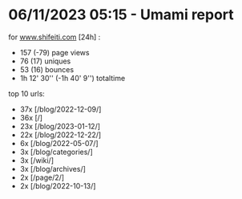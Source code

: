 # 06/11/2023 05:15 - Umami report
for www.shifeiti.com [24h] :

 - 157 (-79) page views
 - 76 (17) uniques
 - 53 (16) bounces
 - 1h 12' 30'' (-1h 40' 9'') totaltime


top 10 urls:
 - 37x [/blog/2022-12-09/]
 - 36x [/]
 - 23x [/blog/2023-01-12/]
 - 22x [/blog/2022-12-22/]
 - 6x [/blog/2022-05-07/]
 - 3x [/blog/categories/]
 - 3x [/wiki/]
 - 3x [/blog/archives/]
 - 2x [/page/2/]
 - 2x [/blog/2022-10-13/]


